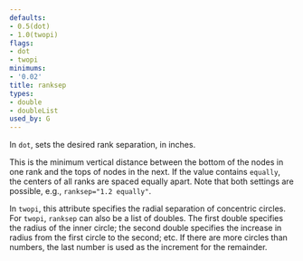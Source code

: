 ```yaml
---
defaults:
- 0.5(dot)
- 1.0(twopi)
flags:
- dot
- twopi
minimums:
- '0.02'
title: ranksep
types:
- double
- doubleList
used_by: G
---
```

In `dot`, sets the desired rank separation, in inches.

This is the minimum vertical distance between the bottom of the nodes in one
rank and the tops of nodes in the next. If the value contains `equally`, the
centers of all ranks are spaced equally apart. Note that both
settings are possible, e.g., `ranksep="1.2 equally"`.

In `twopi`, this attribute specifies the radial separation of concentric circles.
For `twopi`, `ranksep` can also be a list of doubles. The first double specifies
the radius of the inner circle; the second double specifies the increase in
radius from the first circle to the second; etc. If there are more circles than
numbers, the last number is used as the increment for the remainder.
